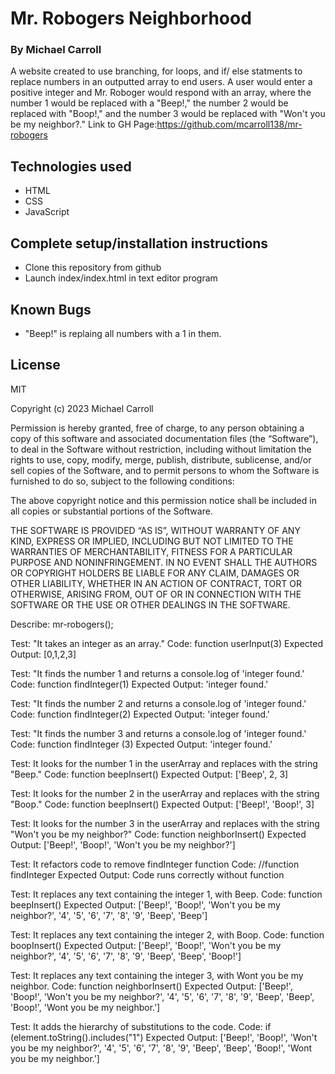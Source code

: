 # **Mr. Robogers Neighborhood**

### By Michael Carroll

A website created to use branching, for loops, and if/ else statments to replace numbers in an outputted array to end users. A user would enter a positive integer and Mr. Roboger would respond with an array, where the number 1 would be replaced with a "Beep!," the number 2 would be replaced with "Boop!," and the number 3 would be replaced with "Won't you be my neighbor?."
Link to GH Page:https://github.com/mcarroll138/mr-robogers
## Technologies used 
- HTML
- CSS
- JavaScript

## Complete setup/installation instructions 
- Clone this repository from github
- Launch index/index.html in text editor program

## Known Bugs
- "Beep!" is replaing all numbers with a 1 in them.
## License
MIT

Copyright (c) 2023 Michael Carroll

Permission is hereby granted, free of charge, to any person obtaining a copy of this software and associated documentation files (the “Software”), to deal in the Software without restriction, including without limitation the rights to use, copy, modify, merge, publish, distribute, sublicense, and/or sell copies of the Software, and to permit persons to whom the Software is furnished to do so, subject to the following conditions:

The above copyright notice and this permission notice shall be included in all copies or substantial portions of the Software.

THE SOFTWARE IS PROVIDED “AS IS”, WITHOUT WARRANTY OF ANY KIND, EXPRESS OR IMPLIED, INCLUDING BUT NOT LIMITED TO THE WARRANTIES OF MERCHANTABILITY, FITNESS FOR A PARTICULAR PURPOSE AND NONINFRINGEMENT. IN NO EVENT SHALL THE AUTHORS OR COPYRIGHT HOLDERS BE LIABLE FOR ANY CLAIM, DAMAGES OR OTHER LIABILITY, WHETHER IN AN ACTION OF CONTRACT, TORT OR OTHERWISE, ARISING FROM, OUT OF OR IN CONNECTION WITH THE SOFTWARE OR THE USE OR OTHER DEALINGS IN THE SOFTWARE.

Describe: mr-robogers();

Test: "It takes an integer as an array." 
Code: function userInput(3)
Expected Output: [0,1,2,3]

Test: "It finds the number 1 and returns a console.log of 'integer found.'
Code: function findInteger(1)
Expected Output: 'integer found.'

Test: "It finds the number 2 and returns a console.log of 'integer found.'
Code: function findInteger(2)
Expected Output: 'integer found.'

Test: "It finds the number 3 and returns a console.log of 'integer found.'
Code: function findInteger (3)
Expected Output: 'integer found.'

Test: It looks for the number 1 in the userArray and replaces with the string "Beep."
Code: function beepInsert()
Expected Output: ['Beep', 2, 3]

Test: It looks for the number 2 in the userArray and replaces with the string "Boop."
Code: function beepInsert()
Expected Output: ['Beep!', 'Boop!', 3]

Test: It looks for the number 3 in the userArray and replaces with the string "Won't you be my neighbor?"
Code: function neighborInsert()
Expected Output: ['Beep!', 'Boop!', 'Won't you be my neighbor?']

Test: It refactors code to remove findInteger function
Code: //function findInteger
Expected Output: Code runs correctly without function

Test: It replaces any text containing the integer 1, with Beep.
Code: function beepInsert()
Expected Output: ['Beep!', 'Boop!', 'Won't you be my neighbor?', '4', '5', '6', '7', '8', '9', 'Beep', 'Beep']

Test: It replaces any text containing the integer 2, with Boop.
Code: function boopInsert()
Expected Output: ['Beep!', 'Boop!', 'Won't you be my neighbor?', '4', '5', '6', '7', '8', '9', 'Beep', 'Beep', 'Boop!']

Test: It replaces any text containing the integer 3, with Wont you be my neighbor.
Code: function neighborInsert()
Expected Output: ['Beep!', 'Boop!', 'Won't you be my neighbor?', '4', '5', '6', '7', '8', '9', 'Beep', 'Beep', 'Boop!', 'Wont you be my neighbor.']

Test: It adds the hierarchy of substitutions to the code.
Code: if (element.toString().includes("1")
Expected Output: ['Beep!', 'Boop!', 'Won't you be my neighbor?', '4', '5', '6', '7', '8', '9', 'Beep', 'Beep', 'Boop!', 'Wont you be my neighbor.']





